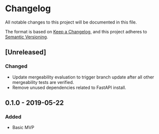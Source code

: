 # Changelog

All notable changes to this project will be documented in this file.

The format is based on [Keep a Changelog](https://keepachangelog.com/en/1.0.0/),
and this project adheres to [Semantic Versioning](https://semver.org/spec/v2.0.0.html).

## [Unreleased]
### Changed
- Update mergeability evaluation to trigger branch update after all other mergeability tests are verified.
- Remove unused dependencies related to FastAPI install.

## 0.1.0 - 2019-05-22

### Added

- Basic MVP
